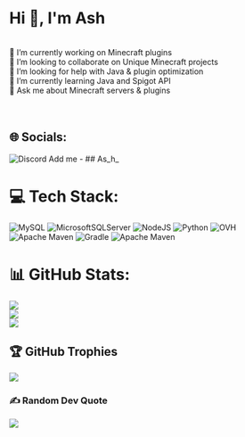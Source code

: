 <h1>
  Hi 👋, I'm Ash</h1>

<br>🔭 I’m currently working on Minecraft plugins<br>👯 I’m looking to collaborate on Unique Minecraft projects<br>🤝 I’m looking for help with Java & plugin optimization<br>🌱 I’m currently learning Java and Spigot API<br>💬 Ask me about Minecraft servers & plugins<br><br><br>


## 🌐 Socials:
![Discord](https://img.shields.io/badge/Discord-%237289DA.svg?logo=discord&logoColor=white) Add me - ## As_h_

# 💻 Tech Stack:
![MySQL](https://img.shields.io/badge/mysql-4479A1.svg?style=for-the-badge&logo=mysql&logoColor=white) ![MicrosoftSQLServer](https://img.shields.io/badge/Microsoft%20SQL%20Server-CC2927?style=for-the-badge&logo=microsoft%20sql%20server&logoColor=white) ![NodeJS](https://img.shields.io/badge/node.js-6DA55F?style=for-the-badge&logo=node.js&logoColor=white) ![Python](https://img.shields.io/badge/python-3670A0?style=for-the-badge&logo=python&logoColor=ffdd54) ![OVH](https://img.shields.io/badge/ovh-%23123F6D.svg?style=for-the-badge&logo=ovh&logoColor=#123F6D) ![Apache Maven](https://img.shields.io/badge/Apache%20Maven-C71A36?style=for-the-badge&logo=Apache%20Maven&logoColor=white) ![Gradle](https://img.shields.io/badge/Gradle-02303A.svg?style=for-the-badge&logo=Gradle&logoColor=white) ![Apache Maven](https://img.shields.io/badge/Apache%20Maven-C71A36?style=for-the-badge&logo=Apache%20Maven&logoColor=white)
# 📊 GitHub Stats:
![](https://github-readme-stats.vercel.app/api?username=Ash-studio&theme=neon&hide_border=false&include_all_commits=false&count_private=false)<br/>
![](https://nirzak-streak-stats.vercel.app/?user=Ash-studio&theme=neon&hide_border=false)<br/>
![](https://github-readme-stats.vercel.app/api/top-langs/?username=Ash-studio&theme=neon&hide_border=false&include_all_commits=false&count_private=false&layout=compact)

## 🏆 GitHub Trophies
![](https://github-profile-trophy.vercel.app/?username=Ash-Studio&theme=radical&no-frame=false&no-bg=false&margin-w=4)

### ✍️ Random Dev Quote
![](https://quotes-github-readme.vercel.app/api?type=horizontal&theme=gruvbox)


